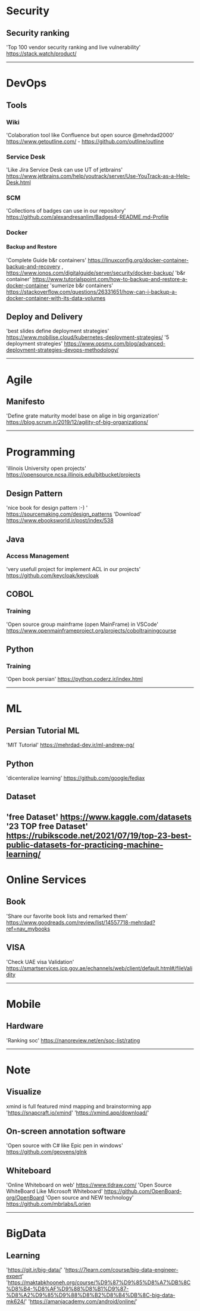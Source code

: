 # Security
## Security ranking
'Top 100 vendor security ranking and live vulnerability' https://stack.watch/product/ 

---

# DevOps
## Tools
### Wiki
'Colaboration tool like Confluence but open source @mehrdad2000' https://www.getoutline.com/ - https://github.com/outline/outline
### Service Desk
'Like Jira Service Desk can use UT of jetbrains' https://www.jetbrains.com/help/youtrack/server/Use-YouTrack-as-a-Help-Desk.html
### SCM
'Collections of badges can use in our repository' https://github.com/alexandresanlim/Badges4-README.md-Profile
### Docker
#### Backup and Restore
'Complete Guide b&r containers' https://linuxconfig.org/docker-container-backup-and-recovery , https://www.ionos.com/digitalguide/server/security/docker-backup/
'b&r container' https://www.tutorialspoint.com/how-to-backup-and-restore-a-docker-container
'sumerize b&r containers' https://stackoverflow.com/questions/26331651/how-can-i-backup-a-docker-container-with-its-data-volumes
## Deploy and Delivery
'best slides define deployment strategies' https://www.mobilise.cloud/kubernetes-deployment-strategies/
'5 deployment strategies' https://www.opsmx.com/blog/advanced-deployment-strategies-devops-methodology/

---

# Agile
## Manifesto
'Define grate maturity model base on alige in big organization' https://blog.scrum.ir/2019/12/agility-of-big-organizations/

---

# Programming
'illinois University open projects' https://opensource.ncsa.illinois.edu/bitbucket/projects
## Design Pattern
'nice book for design pattern :-) ' https://sourcemaking.com/design_patterns 'Download' https://www.ebooksworld.ir/post/index/538
## Java
### Access Management
'very usefull project for implement ACL in our projects'  https://github.com/keycloak/keycloak
## COBOL
### Training 
'Open source group mainframe (open MainFrame) in VSCode' https://www.openmainframeproject.org/projects/coboltrainingcourse

## Python
### Training
'Open book persian' https://python.coderz.ir/index.html

---

# ML
## Persian Tutorial ML
'MIT Tutorial' https://mehrdad-dev.ir/ml-andrew-ng/

## Python
'dicenteralize learning' https://github.com/google/fedjax

## Dataset
'free Dataset' https://www.kaggle.com/datasets
'23 TOP free Dataset' https://rubikscode.net/2021/07/19/top-23-best-public-datasets-for-practicing-machine-learning/
---

# Online Services
## Book
'Share our favorite book lists and remarked them' https://www.goodreads.com/review/list/14557718-mehrdad?ref=nav_mybooks
## VISA
'Check UAE visa Validation' https://smartservices.icp.gov.ae/echannels/web/client/default.html#/fileValidity

---

# Mobile
## Hardware 
'Ranking soc' https://nanoreview.net/en/soc-list/rating


---

# Note
## Visualize
xmind is full featured mind mapping and brainstorming app 'https://snapcraft.io/xmind' 'https://xmind.app/download/' 

## On-screen annotation software
'Open source with C# like Epic pen in windows' https://github.com/geovens/gInk

## Whiteboard
'Online Whiteboard on web' https://www.tldraw.com/
'Open Source WhiteBoard Like Microsoft Whiteboard' https://github.com/OpenBoard-org/OpenBoard
'Open source and NEW technology' https://github.com/mbrlabs/Lorien


---

# BigData
## Learning
'https://git.ir/big-data/'
'https://7learn.com/course/big-data-engineer-expert' 
'https://maktabkhooneh.org/course/%D9%87%D9%85%D8%A7%DB%8C%D8%B4-%D8%AF%D9%88%D8%B1%D9%87-%D8%A2%D9%85%D9%88%D8%B2%D8%B4%DB%8C-big-data-mk624/' 
'https://amanjacademy.com/android/online/'
